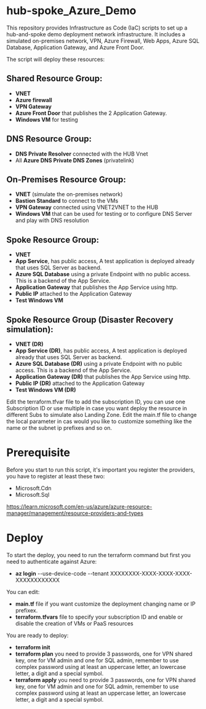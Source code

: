 # hub-spoke_Azure_Demo
This repository provides Infrastructure as Code (IaC) scripts to set up a hub-and-spoke demo deployment network infrastructure. It includes a simulated on-premises network, VPN, Azure Firewall, Web Apps, Azure SQL Database, Application Gateway, and Azure Front Door.

The script will deploy these resources:
## Shared Resource Group:
- **VNET**
- **Azure firewall**
- **VPN Gateway**
- **Azure Front Door** that publishes the 2 Application Gateway.
- **Windows VM** for testing

## DNS Resource Group:
- **DNS Private Resolver** connected with the HUB Vnet
- All **Azure DNS Private DNS Zones** (privatelink)

## On-Premises Resource Group:
- **VNET** (simulate the on-premises network)
- **Bastion Standard** to connect to the VMs
- **VPN Gateway** connected using VNET2VNET to the HUB
- **Windows VM** that can be used for testing or to configure DNS Server and play with DNS resolution

## Spoke Resource Group:
- **VNET**
- **App Service**, has public access, A test application is deployed already that uses SQL Server as backend.
- **Azure SQL Database** using a private Endpoint with no public access. This is a backend of the App Service.
- **Application Gateway** that publishes the App Service using http.
- **Public IP** attached to the Application Gateway
- **Test Windows VM**

## Spoke Resource Group (Disaster Recovery simulation):
- **VNET (DR)**
- **App Service (DR)**, has public access, A test application is deployed already that uses SQL Server as backend.
- **Azure SQL Database (DR)** using a private Endpoint with no public access. This is a backend of the App Service.
- **Application Gateway (DR)** that publishes the App Service using http.
- **Public IP (DR)** attached to the Application Gateway
- **Test Windows VM (DR)**

 Edit the terraform.tfvar file to add the subscription ID, you can use one Subscription ID or use multiple in case you want deploy the resource in different Subs to simulate also Landing Zone.
 Edit the main.tf file to change the local parameter in cas would you like to customize something like the name or the subnet ip prefixes and so on.    

 
 # Prerequisite
 Before you start to run this script, it's important you register the providers, you have to register at least these two:
 - Microsoft.Cdn
 - Microsoft.Sql

https://learn.microsoft.com/en-us/azure/azure-resource-manager/management/resource-providers-and-types

# Deploy
To start the deploy, you need to run the terraform command but first you need to authenticate against Azure:
- **az login** --use-device-code --tenant XXXXXXXX-XXXX-XXXX-XXXX-XXXXXXXXXXXX

You can edit:
- **main.tf** file if you want customize the deployment changing name or IP prefixex.
- **terraform.tfvars** file to specify your subscription ID and enable or disable the creation of VMs or PaaS resources

You are ready to deploy:
- **terraform init**
- **terraform plan** you need to provide 3 passwords, one for VPN shared key, one for VM admin and one for SQL admin, remember to use complex password using at least an uppercase letter, an lowercase letter, a digit and a special symbol.
- **terraform apply** you need to provide 3 passwords, one for VPN shared key, one for VM admin and one for SQL admin, remember to use complex password using at least an uppercase letter, an lowercase letter, a digit and a special symbol.
